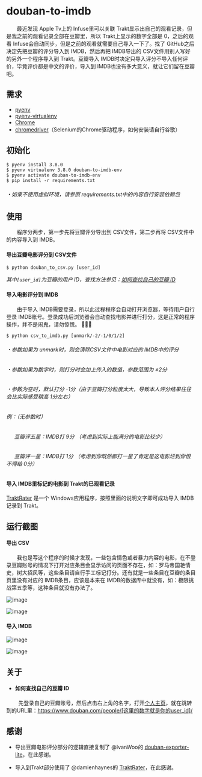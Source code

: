 # douban-to-imdb

&ensp;&ensp;&ensp;&ensp;最近发现 Apple Tv上的 Infuse里可以关联 Trakt显示出自己的观看记录，但是我之前的观看记录全部在豆瓣里，所以 Trakt上显示的数字全部是 0，之后的观看 Infuse会自动同步，但是之前的观看就需要自己导入一下了。找了 GitHub之后决定先把豆瓣的评分导入到 IMDB，然后再把 IMDB导出的 CSV文件用别人写好的另外一个程序导入到 Trakt。豆瓣导入 IMDB时决定只导入评分不导入任何评价，毕竟评价都是中文的评价，导入到 IMDB也没有多大意义，就让它们留在豆瓣吧。

## 需求

* [pyenv](https://github.com/pyenv/pyenv)
* [pyenv-virtualenv](https://github.com/pyenv/pyenv-virtualenv)
* [Chrome](https://www.google.com/chrome/)
* [chromedriver](https://chromedriver.chromium.org/downloads)（Selenium的Chrome驱动程序，如何安装请自行谷歌）

## 初始化

    $ pyenv install 3.8.0
    $ pyenv virtualenv 3.8.0 douban-to-imdb-env
    $ pyenv activate douban-to-imdb-env
    $ pip install -r requirements.txt
    
###### *・如果不使用虚拟环境，请参照 requirements.txt中的内容自行安装依赖包*
    
## 使用

&ensp;&ensp;&ensp;&ensp;程序分两步，第一步先将豆瓣评分导出到 CSV文件，第二步再将 CSV文件中的内容导入到 IMDB。

#### 导出豆瓣电影评分到 CSV文件

    $ python douban_to_csv.py [user_id]
    
*其中`[user_id]`为豆瓣的用户 ID，查找方法参见：[如何查找自己的豆瓣 ID](#如何查找自己的豆瓣-ID)*

#### 导入电影评分到 IMDB

&ensp;&ensp;&ensp;&ensp;由于导入 IMDB需要登录，所以此过程程序会自动打开浏览器，等待用户自行登录 IMDB账号。登录成功后浏览器会自动查找电影并进行打分，这是正常的程序操作，并不是闹鬼，请勿惊慌。 👻👻👻

    $ python csv_to_imdb.py [unmark/-2/-1/0/1/2]
    
###### *・参数如果为 unmark时，则会清除CSV文件中电影对应的 IMDB中的评分*

###### *・参数如果为数字时，则打分时会加上传入的数值，参数范围为 ±2分*

###### *・参数为空时，默认打分 -1分（由于豆瓣打分粒度太大，导致本人评分结果往往会比实际感受稍高 1分左右）*

###### *例：（无参数时）*
  
###### *&ensp;&ensp;&ensp;豆瓣评五星：IMDB打 9分 （考虑到实际上能满分的电影比较少）*
  
###### *&ensp;&ensp;&ensp;豆瓣评一星：IMDB打 1分 （考虑到你既然都打一星了肯定是这电影烂到你恨不得给 0分）*

#### 导入 IMDB里标记的电影到 Trakt的已观看记录

[TraktRater](https://github.com/damienhaynes/TraktRater/releases) 是一个 Windows应用程序，按照里面的说明文字即可成功导入 IMDB记录到 Trakt。

## 运行截图

#### 导出 CSV

&ensp;&ensp;&ensp;&ensp;我也是写这个程序的时候才发现，一些包含情色或者暴力内容的电影，在不登录豆瓣账号的情况下打开对应条目会显示访问的页面不存在，如：罗马帝国艳情史，树大招风等，这些条目请自行手工标记打分。还有就是一些条目在豆瓣的条目页里没有对应的 IMDB条目，应该是本来在 IMDB的数据库中就没有，如：极限挑战第五季等，这种条目就没有办法了。

![image](https://github.com/fisheepx/douban-to-imdb/blob/master/screenshots/douban-to-csv1.png)

![image](https://github.com/fisheepx/douban-to-imdb/blob/master/screenshots/douban-to-csv2.png)

#### 导入 IMDB

![image](https://github.com/fisheepx/douban-to-imdb/blob/master/screenshots/csv-to-imdb2.png)

![image](https://github.com/fisheepx/douban-to-imdb/blob/master/screenshots/csv-to-imdb1.png)

## 关于

* #### 如何查找自己的豆瓣 ID

&ensp;&ensp;&ensp;&ensp; 先登录自己的豆瓣账号，然后点击右上角的名字，打开[个人主页](https://www.douban.com/mine/)，就在跳转到的URL里：https://www.douban.com/people/[这里的数字就是你的user_id]/

## 感谢

* 导出豆瓣电影评分部分的逻辑直接复制了 @IvanWoo的 [douban-exporter-lite](https://github.com/IvanWoo/douban-exporter-lite)，在此感谢。

* 导入到Trakt部分使用了 @damienhaynes的 [TraktRater](https://github.com/damienhaynes/TraktRater)，在此感谢。
